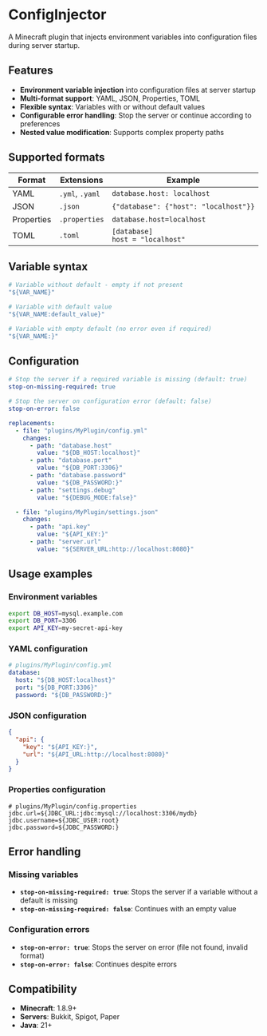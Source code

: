 # ConfigInjector

A Minecraft plugin that injects environment variables into configuration files during server startup.

## Features

- **Environment variable injection** into configuration files at server startup
- **Multi-format support**: YAML, JSON, Properties, TOML
- **Flexible syntax**: Variables with or without default values
- **Configurable error handling**: Stop the server or continue according to preferences
- **Nested value modification**: Supports complex property paths

## Supported formats

| Format | Extensions | Example |
|--------|-----------|---------|
| YAML | `.yml`, `.yaml` | `database.host: localhost` |
| JSON | `.json` | `{"database": {"host": "localhost"}}` |
| Properties | `.properties` | `database.host=localhost` |
| TOML | `.toml` | `[database]`<br>`host = "localhost"` |

## Variable syntax

```yaml
# Variable without default - empty if not present
"${VAR_NAME}"

# Variable with default value
"${VAR_NAME:default_value}"

# Variable with empty default (no error even if required)
"${VAR_NAME:}"
```

## Configuration

```yaml
# Stop the server if a required variable is missing (default: true)
stop-on-missing-required: true

# Stop the server on configuration error (default: false)
stop-on-error: false

replacements:
  - file: "plugins/MyPlugin/config.yml"
    changes:
      - path: "database.host"
        value: "${DB_HOST:localhost}"
      - path: "database.port"
        value: "${DB_PORT:3306}"
      - path: "database.password"
        value: "${DB_PASSWORD:}"
      - path: "settings.debug"
        value: "${DEBUG_MODE:false}"

  - file: "plugins/MyPlugin/settings.json"
    changes:
      - path: "api.key"
        value: "${API_KEY:}"
      - path: "server.url"
        value: "${SERVER_URL:http://localhost:8080}"
```

## Usage examples

### Environment variables
```bash
export DB_HOST=mysql.example.com
export DB_PORT=3306
export API_KEY=my-secret-api-key
```

### YAML configuration
```yaml
# plugins/MyPlugin/config.yml
database:
  host: "${DB_HOST:localhost}"
  port: "${DB_PORT:3306}"
  password: "${DB_PASSWORD:}"
```

### JSON configuration
```json
{
  "api": {
    "key": "${API_KEY:}",
    "url": "${API_URL:http://localhost:8080}"
  }
}
```

### Properties configuration
```properties
# plugins/MyPlugin/config.properties
jdbc.url=${JDBC_URL:jdbc:mysql://localhost:3306/mydb}
jdbc.username=${JDBC_USER:root}
jdbc.password=${JDBC_PASSWORD:}
```

## Error handling

### Missing variables
- **`stop-on-missing-required: true`**: Stops the server if a variable without a default is missing
- **`stop-on-missing-required: false`**: Continues with an empty value

### Configuration errors
- **`stop-on-error: true`**: Stops the server on error (file not found, invalid format)
- **`stop-on-error: false`**: Continues despite errors

## Compatibility

- **Minecraft**: 1.8.9+
- **Servers**: Bukkit, Spigot, Paper
- **Java**: 21+
